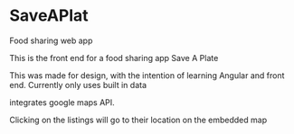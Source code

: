 # SaveAPlat
Food sharing web app

This is the front end for a food sharing app Save A Plate

This was made for design, with the intention of learning Angular and front end.
Currently only uses built in data

integrates google maps API.

Clicking on the listings will go to their location on the embedded map
